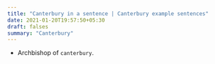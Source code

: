 ```yaml
---
title: "Canterbury in a sentence | Canterbury example sentences"
date: 2021-01-20T19:57:50+05:30
draft: falses
summary: "Canterbury"
---
```

- Archbishop of `canterbury`.
                 
